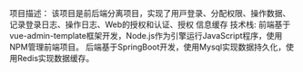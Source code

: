 项⽬描述：
该项⽬是前后端分离项⽬，实现了⽤⼾登录、分配权限、操作数据、记录登录⽇志、操作⽇志、Web的授权和认证、授权
信息缓存
技术栈:
前端基于vue-admin-template框架开发，Node.js作为引擎运⾏JavaScript程序，使⽤NPM管理前端项⽬。
后端基于SpringBoot开发，使⽤Mysql实现数据持久化，使⽤Redis实现数据缓存。
